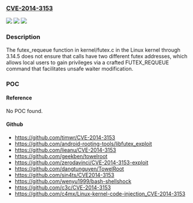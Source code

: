 ### [CVE-2014-3153](https://cve.mitre.org/cgi-bin/cvename.cgi?name=CVE-2014-3153)
![](https://img.shields.io/static/v1?label=Product&message=n%2Fa&color=blue)
![](https://img.shields.io/static/v1?label=Version&message=n%2Fa&color=blue)
![](https://img.shields.io/static/v1?label=Vulnerability&message=n%2Fa&color=brighgreen)

### Description

The futex_requeue function in kernel/futex.c in the Linux kernel through 3.14.5 does not ensure that calls have two different futex addresses, which allows local users to gain privileges via a crafted FUTEX_REQUEUE command that facilitates unsafe waiter modification.

### POC

#### Reference
No POC found.

#### Github
- https://github.com/timwr/CVE-2014-3153
- https://github.com/android-rooting-tools/libfutex_exploit
- https://github.com/lieanu/CVE-2014-3153
- https://github.com/geekben/towelroot
- https://github.com/zerodavinci/CVE-2014-3153-exploit
- https://github.com/dangtunguyen/TowelRoot
- https://github.com/sin4ts/CVE2014-3153
- https://github.com/wenyu1999/bash-shellshock
- https://github.com/c3c/CVE-2014-3153
- https://github.com/c4mx/Linux-kernel-code-injection_CVE-2014-3153

